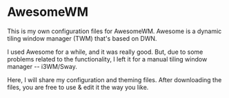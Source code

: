 # AwesomeWM

This is my own configuration files for AwesomeWM.
Awesome is a dynamic tiling window manager (TWM) that's based on DWN.

I used Awesome for a while, and it was really good.
But, due to some problems related to the functionality, I left it for a manual tiling window manager -- i3WM/Sway.

Here, I will share my configuration and theming files.
After downloading the files, you are free to use & edit it the way you like.

